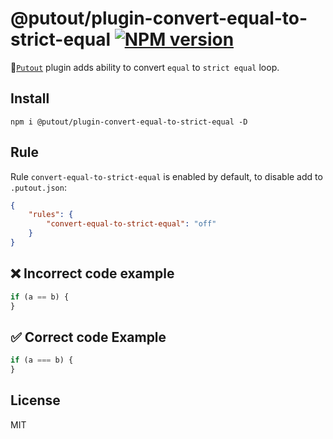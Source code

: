 # @putout/plugin-convert-equal-to-strict-equal [![NPM version][NPMIMGURL]][NPMURL]

[NPMIMGURL]: https://img.shields.io/npm/v/@putout/plugin-convert-equal-to-strict-equal.svg?style=flat&longCache=true
[NPMURL]: https://npmjs.org/package/@putout/plugin-convert-equal-to-strict-equal "npm"

🐊[`Putout`](https://github.com/coderaiser/putout) plugin adds ability to convert `equal` to `strict equal` loop.

## Install

```
npm i @putout/plugin-convert-equal-to-strict-equal -D
```

## Rule

Rule `convert-equal-to-strict-equal` is enabled by default, to disable add to `.putout.json`:

```json
{
    "rules": {
        "convert-equal-to-strict-equal": "off"
    }
}
```

## ❌ Incorrect code example

```js
if (a == b) {
}
```

## ✅ Correct code Example

```js
if (a === b) {
}
```

## License

MIT
